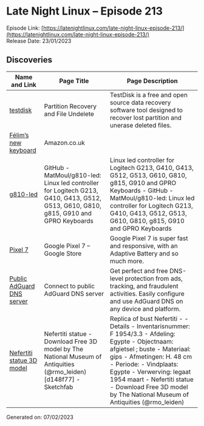 # Late Night Linux – Episode 213
Episode Link: [https://latenightlinux.com/late-night-linux-episode-213/](https://latenightlinux.com/late-night-linux-episode-213/)  
Release Date: 23/01/2023
## Discoveries

| Name and Link | Page Title | Page Description |
| ----- | ----- | ----- |
| [testdisk](https://www.cgsecurity.org/wiki/TestDisk) | Partition Recovery and File Undelete | TestDisk is a free and open source data recovery software tool designed to recover lost partition and unerase deleted files. |
| [Félim’s new keyboard](https://www.amazon.co.uk/dp/B07W6JP28L/) | Amazon.co.uk |  |
| [g810-led](https://github.com/MatMoul/g810-led/) | GitHub - MatMoul/g810-led: Linux led controller for Logitech G213, G410, G413, G512, G513, G610, G810, g815, G910 and GPRO Keyboards | Linux led controller for Logitech G213, G410, G413, G512, G513, G610, G810, g815, G910 and GPRO Keyboards - GitHub - MatMoul/g810-led: Linux led controller for Logitech G213, G410, G413, G512, G513, G610, G810, g815, G910 and GPRO Keyboards |
| [Pixel 7](https://store.google.com/gb/product/pixel_7?hl=en-GB) | Google Pixel 7 – Google Store | Google Pixel 7 is super fast and responsive, with an Adaptive Battery and so much more. |
| [Public AdGuard DNS server](https://adguard-dns.io/en/public-dns.html) | Connect to public AdGuard DNS server | Get perfect and free DNS-level protection from ads, tracking, and fraudulent activities. Easily configure and use AdGuard DNS on any device and platform. |
| [Nefertiti statue 3D model](https://sketchfab.com/3d-models/nefertiti-statue-d148f771c3f44225b56cb7ce8d3c5ce6?utm_source=pocket_reader) | Nefertiti statue - Download Free 3D model by The National Museum of Antiquities (@rmo_leiden) [d148f77] - Sketchfab | Replica of bust Nefertiti -  - Details - Inventarisnummer: F 1954/3.3 - Afdeling: Egypte - Objectnaam: afgietsel ; buste - Materiaal: gips - Afmetingen: H. 48 cm - Periode: - Vindplaats: Egypte - Verwerving: legaat 1954 maart - Nefertiti statue - Download Free 3D model by The National Museum of Antiquities (@rmo_leiden) |

Generated on: 07/02/2023